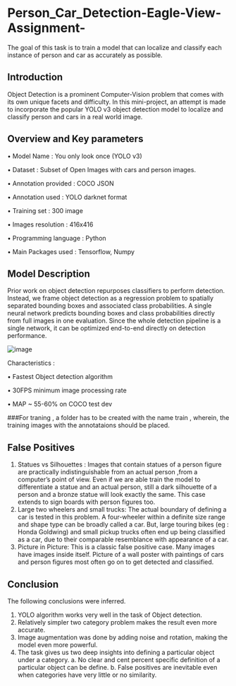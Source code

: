# Person_Car_Detection-Eagle-View-Assignment-
The goal of this task is to train a model that can localize and classify each instance of person and car as accurately as possible.


## Introduction

Object Detection is a prominent Computer-Vision problem that comes with its own unique facets and difficulty. In this mini-project, an attempt is made to incorporate the popular YOLO v3 object detection model to localize and classify person and cars in a real world image.


## Overview and Key parameters

•	Model Name : You only look once (YOLO v3) 

•	Dataset : Subset of Open Images with cars and person images.

•	Annotation provided : COCO JSON

•	Annotation used : YOLO darknet format

•	Training set : 300 image

•	Images resolution : 416x416

•	Programming language : Python

•	Main Packages used :  Tensorflow, Numpy


## Model Description

Prior work on object detection repurposes classifiers to perform detection.  Instead, we frame object detection as a regression problem to spatially separated bounding boxes and associated class probabilities. A single neural network predicts bounding boxes and class probabilities directly from full images  in  one  evaluation.   Since the whole  detection pipeline is a single network, it can be optimized end-to-end directly on detection performance.



![image](https://user-images.githubusercontent.com/60094794/137641271-6e85a2c7-f936-4d7b-afda-c8d0a2edfd65.png)


               
               
               
Characteristics :

•	Fastest Object detection algorithm

•	30FPS minimum image processing rate

•	MAP ~ 55-60% on COCO test dev


###For traning , a folder has to be created with the name train , wherein, the training images with the annotataions should be placed. 

## False Positives

1.	Statues vs Silhouettes :
Images that contain statues of a person figure are practically indistinguishable from an actual person ,from a computer’s point of view. Even if we are able train the model to differentiate a statue and an actual person, still a dark silhouette of a person and a bronze statue will look exactly the same. This case extends to sign boards with person figures too.
2.	Large two wheelers and small trucks:
The actual boundary of defining a car is tested in this problem. A four-wheeler within a definite size range and shape type can be broadly called a car. But, large touring bikes (eg : Honda Goldwing) and small pickup trucks often end up being classified as a car, due to their comparable resemblance with appearance of a car. 
3.	Picture in Picture:
This is a classic false positive case. Many images have images inside itself. Picture of a wall poster with paintings of cars and person figures most often go on to get  detected and classified.



## Conclusion 

The following conclusions were inferred.
1.	YOLO algorithm works very well in the task of Object detection. 
2.	Relatively simpler two category problem makes the result even more accurate.
3.	Image augmentation was done by adding noise and rotation, making the model even more powerful.
4.	The task gives us two deep insights into defining a particular object under a category. 
a.	No clear and cent percent specific definition of a particular object can be define.
b.	False positives are inevitable even when categories have very little or no similarity.



